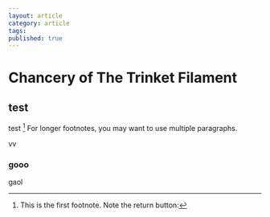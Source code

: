 ```yaml
---
layout: article
category: article
tags: 
published: true
---
```

# Chancery of The Trinket Filament

## test
test [^1] For longer footnotes, you may want to use multiple paragraphs.

vv

### gooo

gaol

[^1]: This is the first footnote. Note the return button:
